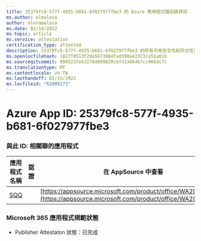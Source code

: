 ```yaml
---
title: 25379fc8-577f-4935-b681-6f027977fbe3 的 Azure 應用程式識別碼資訊
ms.author: elmalova
author: elenamalova
ms.date: 02/14/2022
ms.topic: article
ms.service: attestation
certification_type: attested
description: 25379fc8-577f-4935-b681-6f027977fbe3 的所有可用安全性和符合性資訊資訊。
ms.openlocfilehash: 1827f8513f2da5673984fad398a42373ca51a01b
ms.sourcegitcommit: 9905237eb3270d099820cbf413d64b7cc066dc7c
ms.translationtype: MT
ms.contentlocale: zh-TW
ms.lasthandoff: 02/15/2022
ms.locfileid: "62809273"
---
```

# <a name="azure-app-id-25379fc8-577f-4935-b681-6f027977fbe3"></a>Azure App ID: 25379fc8-577f-4935-b681-6f027977fbe3


### <a name="apps-associated-with-this-id"></a>與此 ID: 相關聯的應用程式
| **應用程式名稱** | **認證** | **在 AppSource 中查看** |
|--------------|---------------|-----------------------|
| [SQQ](https://docs.microsoft.com/microsoft-365-app-certification/forward/WA200002978) |  | [https://appsource.microsoft.com/product/office/WA200002978](https://appsource.microsoft.com/product/office/WA200002978) |

### <a name="microsoft-365-app-compliance-status"></a>Microsoft 365 應用程式規範狀態
- Publisher Attestaton 狀態：已完成
